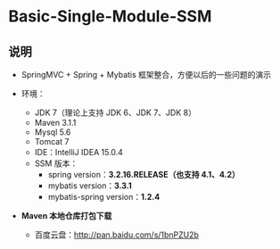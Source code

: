 # Basic-Single-Module-SSM

## 说明

- SpringMVC + Spring + Mybatis 框架整合，方便以后的一些问题的演示


- 环境：
    - JDK 7（理论上支持 JDK 6、JDK 7、JDK 8）
    - Maven 3.1.1
    - Mysql 5.6
    - Tomcat 7
    - IDE：IntelliJ IDEA 15.0.4
    - SSM 版本：
        - spring version：**3.2.16.RELEASE（也支持 4.1、4.2）**
        - mybatis version：**3.3.1**
        - mybatis-spring version：**1.2.4**

- **Maven 本地仓库打包下载**
    - 百度云盘：<http://pan.baidu.com/s/1bnPZU2b>


